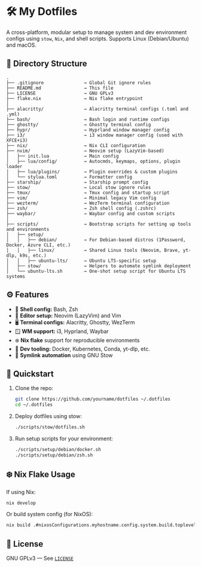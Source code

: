 # 🛠️ My Dotfiles

A cross-platform, modular setup to manage system and dev environment configs using `stow`, `Nix`, and shell scripts. Supports Linux (Debian/Ubuntu) and macOS.

## 📁 Directory Structure

```
.
├── .gitignore               → Global Git ignore rules
├── README.md                → This file
├── LICENSE                  → GNU GPLv3
├── flake.nix                → Nix flake entrypoint
│
├── alacritty/               → Alacritty terminal configs (.toml and .yml)
├── bash/                    → Bash login and runtime configs
├── ghostty/                 → Ghostty terminal config
├── hypr/                    → Hyprland window manager config
├── i3/                      → i3 window manager config (used with XFCE+i3)
├── nix/                     → Nix CLI configuration
├── nvim/                    → Neovim setup (LazyVim-based)
│   ├── init.lua             → Main config
│   ├── lua/config/          → Autocmds, keymaps, options, plugin loader
│   ├── lua/plugins/         → Plugin overrides & custom plugins
│   └── stylua.toml          → Formatter config
├── starship/                → Starship prompt config
├── stow/                    → Local stow ignore rules
├── tmux/                    → Tmux config and startup script
├── vim/                     → Minimal legacy Vim config
├── wezterm/                 → WezTerm terminal configuration
├── zsh/                     → Zsh shell config (.zshrc)
├── waybar/                  → Waybar config and custom scripts
│
├── scripts/                 → Bootstrap scripts for setting up tools and environments
│   ├── setup/
│   │   ├── debian/          → For Debian-based distros (1Password, Docker, Azure CLI, etc.)
│   │   ├── linux/           → Shared Linux tools (Neovim, Brave, yt-dlp, k9s, etc.)
│   │   ├── ubuntu-lts/      → Ubuntu LTS-specific setup
│   ├── stow/                → Helpers to automate symlink deployment
│   └── ubuntu-lts.sh        → One-shot setup script for Ubuntu LTS systems
```

## ⚙️ Features

- 🐚 **Shell config:** Bash, Zsh
- 📝 **Editor setup:** Neovim (LazyVim) and Vim
- 🖥️ **Terminal configs:** Alacritty, Ghostty, WezTerm
- 🪟 **WM support:** i3, Hyprland, Waybar
- ❄️ **Nix flake** support for reproducible environments
- 🧰 **Dev tooling:** Docker, Kubernetes, Conda, yt-dlp, etc.
- 🔗 **Symlink automation** using GNU Stow

## 🚀 Quickstart

1. Clone the repo:

   ```bash
   git clone https://github.com/yourname/dotfiles ~/.dotfiles
   cd ~/.dotfiles
   ```

2. Deploy dotfiles using stow:

   ```bash
   ./scripts/stow/dotfiles.sh
   ```

3. Run setup scripts for your environment:

   ```bash
   ./scripts/setup/debian/docker.sh
   ./scripts/setup/debian/zsh.sh
   ```

## ❄️ Nix Flake Usage

If using Nix:

```bash
nix develop
```

Or build system config (for NixOS):

```bash
nix build .#nixosConfigurations.myhostname.config.system.build.toplevel
```

## 📄 License

GNU GPLv3 — See [`LICENSE`](./LICENSE)
